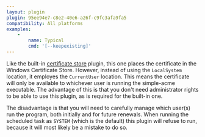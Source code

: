 ```yaml
---
layout: plugin
plugin: 95ee94e7-c8e2-40e6-a26f-c9fc3afa9fa5
compatibility: All platforms
examples:
    - 
        name: Typical
        cmd: '[‑‑keepexisting]' 
---
```

Like the built-in [certificate store](/reference/plugins/store/certificatestore) plugin, 
this one places the certificate in the Windows Certificate Store. However, instead of 
using the `LocalSystem` location, it employes the `CurrentUser` location. This means the certificate will only be available to whichever user is running the simple-acme executable. The advantage of this is that you don't need administrator rights to be able to use this plugin, as is required for the built-in one.

The disadvantage is that you will need to carefully manage which user(s) run the program, both
initially and for future renewals. When running the scheduled task as `SYSTEM` (which is the 
default) this plugin will refuse to run, because it will most likely be a mistake to do so.